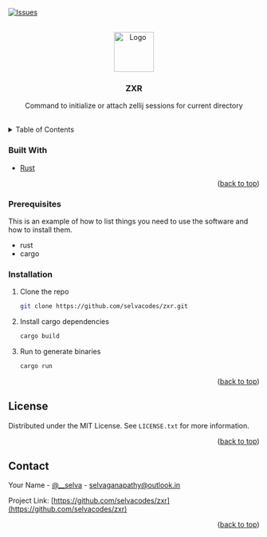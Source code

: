 <div id="top"></div>
<!--
*** Thanks for checking out the Best-README-Template. If you have a suggestion
*** that would make this better, please fork the repo and create a pull request
*** or simply open an issue with the tag "enhancement".
*** Don't forget to give the project a star!
*** Thanks again! Now go create something AMAZING! :D
-->



<!-- PROJECT SHIELDS -->
<!--
*** I'm using markdown "reference style" links for readability.
*** Reference links are enclosed in brackets [ ] instead of parentheses ( ).
*** See the bottom of this document for the declaration of the reference variables
*** for contributors-url, forks-url, etc. This is an optional, concise syntax you may use.
*** https://www.markdownguide.org/basic-syntax/#reference-style-links
-->
[![Issues][issues-shield]][issues-url]

<!-- PROJECT LOGO -->
<br />
<div align="center">
  <a href="https://zellij.dev">
    <img src="https://zellij.dev/img/logo.png" alt="Logo" width="80" height="80">
  </a>

<h3 align="center">ZXR</h3>

  <p align="center">
     Command to initialize or attach zellij sessions for current directory
    <br />
    <br />
  </p>
</div>



<!-- TABLE OF CONTENTS -->
<details>
  <summary>Table of Contents</summary>
  <ol>
    <li>
      <a href="#about-the-project">About The Project</a>
      <ul>
        <li><a href="#built-with">Built With</a></li>
      </ul>
    </li>
    <li>
      <a href="#getting-started">Getting Started</a>
      <ul>
        <li><a href="#prerequisites">Prerequisites</a></li>
        <li><a href="#installation">Installation</a></li>
      </ul>
    </li>
    <li><a href="#usage">Usage</a></li>
  </ol>
</details>


### Built With

* [Rust](https://www.rust-lang.org/)

<p align="right">(<a href="#top">back to top</a>)</p>

### Prerequisites

This is an example of how to list things you need to use the software and how to install them.
* rust
* cargo

### Installation

1. Clone the repo
   ```sh
   git clone https://github.com/selvacodes/zxr.git
   ```
2. Install cargo dependencies
   ```sh
   cargo build
   ```
3. Run to generate binaries
   ```js
   cargo run
   ```

<p align="right">(<a href="#top">back to top</a>)</p>

<!-- LICENSE -->
## License

Distributed under the MIT License. See `LICENSE.txt` for more information.

<p align="right">(<a href="#top">back to top</a>)</p>



<!-- CONTACT -->
## Contact

Your Name - [@__selva](https://twitter.com/__selva) - selvaganapathy@outlook.in

Project Link: [https://github.com/selvacodes/zxr](https://github.com/selvacodes/zxr)

<p align="right">(<a href="#top">back to top</a>)</p>

<!-- MARKDOWN LINKS & IMAGES -->
<!-- https://www.markdownguide.org/basic-syntax/#reference-style-links -->
[contributors-shield]: https://img.shields.io/github/contributors/selvacodes/zxr.svg?style=for-the-badge
[contributors-url]: https://github.com/selvacodes/zxr/graphs/contributors
[forks-shield]: https://img.shields.io/github/forks/selvacodes/zxr.svg?style=for-the-badge
[forks-url]: https://github.com/selvacodes/zxr/network/members
[stars-shield]: https://img.shields.io/github/stars/selvacodes/zxr.svg?style=for-the-badge
[stars-url]: https://github.com/selvacodes/zxr/stargazers
[issues-shield]: https://img.shields.io/github/issues/selvacodes/zxr.svg?style=for-the-badge
[issues-url]: https://github.com/selvacodes/zxr/issues
[license-shield]: https://img.shields.io/github/license/selvacodes/zxr.svg?style=for-the-badge
[license-url]: https://github.com/selvacodes/zxr/blob/master/LICENSE.txt
[linkedin-shield]: https://img.shields.io/badge/-LinkedIn-black.svg?style=for-the-badge&logo=linkedin&colorB=555
[linkedin-url]: https://linkedin.com/in/linkedin_username
[product-screenshot]: images/screenshot.png